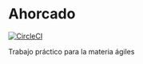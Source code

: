 # Ahorcado

[![CircleCI](https://circleci.com/gh/MaraniMatias/Ahorcado.svg?style=svg&circle-token=13e91b2b5cd2a7956339c33a28dd72bfd886bccb)](https://circleci.com/gh/MaraniMatias/Ahorcado)

Trabajo práctico para la materia ágiles
